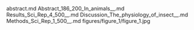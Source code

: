 abstract.md
Abstract_186_200_In_animals__.md
Results_Sci_Rep_4_500__.md
Discussion_The_physiology_of_insect__.md
Methods_Sci_Rep_1_500__.md
figures/figure_1/figure_1.jpg
